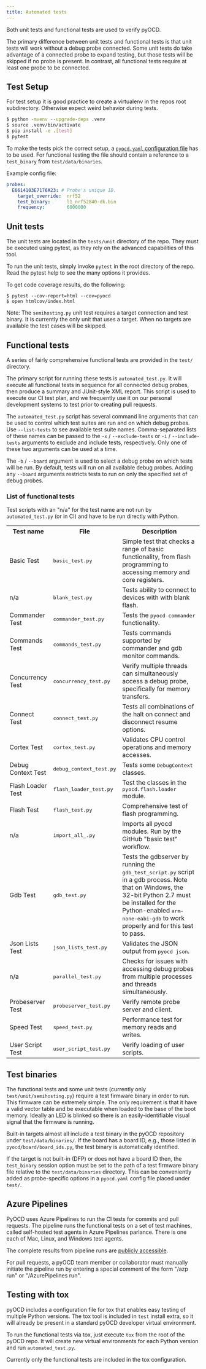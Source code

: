 ```yaml
---
title: Automated tests
---
```


Both unit tests and functional tests are used to verify pyOCD.

The primary difference between unit tests and functional tests is that unit tests will work without
a debug probe connected. Some unit tests do take advantage of a connected probe to expand testing,
but those tests will be skipped if no probe is present. In contrast, all functional tests require
at least one probe to be connected.


## Test Setup

For test setup it is good practice to create a virtualenv in the repos root subdirectory.  Otherwise expect weird
behavior during tests.

```bash
$ python -mvenv --upgrade-deps .venv
$ source .venv/bin/activate
$ pip install -e .[test]
$ pytest
```

To make the tests pick the correct setup, a [`pyocd.yaml` configuration file](configuration.md) has to be used.
For functional testing the file should contain a reference to a `test_binary` from `test/data/binaries`.

Example config file:

```yaml
probes:
  E6614103E7176A23: # Probe's unique ID.
    target_override:  nrf52
    test_binary:      l1_nrf52840-dk.bin
    frequency:        6000000
```


## Unit tests

The unit tests are located in the `tests/unit` directory of the repo. They must be executed using
pytest, as they rely on the advanced capabilities of this tool.

To run the unit tests, simply invoke `pytest` in the root directory of the repo. Read the pytest
help to see the many options it provides.

To get code coverage results, do the following:

```
$ pytest --cov-report=html --cov=pyocd
$ open htmlcov/index.html
```

Note: The `semihosting.py` unit test requires a target connection and test binary. It is currently the only unit that uses a target. When no targets are available the test cases will be skipped.


## Functional tests

A series of fairly comprehensive functional tests are provided in the `test/` directory.

The primary script for running these tests is `automated_test.py`. It will execute all functional tests in
sequence for all connected debug probes, then produce a summary and JUnit-style XML report. This
script is used to execute our CI test plan, and we frequently use it on our personal development
systems to test prior to creating pull requests.

The `automated_test.py` script has several command line arguments that can be used to control which test suites are run and on which debug probes. Use `--list-tests` to see available test suite names. Comma-separated lists of these names can be passed to the `-x` / `--exclude-tests` or `-i` / `--include-tests` arguments to exclude and include tests, respectively. Only one of these two arguments can be used at a time.

The `-b` / `--board` argument is used to select a debug probe on which tests will be run. By default, tests will run on all available debug probes. Adding any `--board` arguments restricts tests to run on only the specified set of debug probes.

### List of functional tests

Test scripts with an "n/a" for the test name are not run by `automated_test.py` (or in CI) and have to be run directly with Python.

<table>

<tr><th width="20%">Test name</th><th width="20%">File</th><th>Description</th></tr>

<tr><td>Basic Test</td><td><tt>basic_test.py</tt></td><td>
Simple test that checks a range of basic functionality, from flash programming to accessing memory and core registers.
</td></tr>

<tr><td>n/a</td><td><tt>blank_test.py</tt></td><td>
Tests ability to connect to devices with with blank flash.
</td></tr>

<tr><td>Commander Test</td><td><tt>commander_test.py</tt></td><td>
Tests the <tt>pyocd commander</tt> functionality.
</td></tr>

<tr><td>Commands Test</td><td><tt>commands_test.py</tt></td><td>
Tests commands supported by commander and gdb monitor commands.
</td></tr>

<tr><td>Concurrency Test</td><td><tt>concurrency_test.py</tt></td><td>
Verify multiple threads can simultaneously access a debug probe, specifically for memory transfers.
</td></tr>

<tr><td>Connect Test</td><td><tt>connect_test.py</tt></td><td>
Tests all combinations of the halt on connect and disconnect resume options.
</td></tr>

<tr><td>Cortex Test</td><td><tt>cortex_test.py</tt></td><td>
Validates CPU control operations and memory accesses.
</td></tr>

<tr><td>Debug Context Test</td><td><tt>debug_context_test.py</tt></td><td>
Tests some <tt>DebugContext</tt> classes.
</td></tr>

<tr><td>Flash Loader Test</td><td><tt>flash_loader_test.py</tt></td><td>
Test the classes in the <tt>pyocd.flash.loader</tt> module.
</td></tr>

<tr><td>Flash Test</td><td><tt>flash_test.py</tt></td><td>
Comprehensive test of flash programming.
</td></tr>

<tr><td>n/a</td><td><tt>import_all_.py</tt></td><td>
Imports all pyocd modules. Run by the GitHub "basic test" workflow.
</td></tr>

<tr><td>Gdb Test</td><td><tt>gdb_test.py</tt></td><td>
Tests the gdbserver by running the <tt>gdb_test_script.py</tt> script in a gdb process.
Note that on Windows, the 32-bit Python 2.7 must be installed for the Python-enabled <tt>arm-none-eabi-gdb</tt> to work properly and for this test to pass.
</td></tr>

<tr><td>Json Lists Test</td><td><tt>json_lists_test.py</tt></td><td>
Validates the JSON output from <tt>pyocd json</tt>.
</td></tr>

<tr><td>n/a</td><td><tt>parallel_test.py</tt></td><td>
Checks for issues with accessing debug probes from multiple processes and threads simultaneously.
</td></tr>

<tr><td>Probeserver Test</td><td><tt>probeserver_test.py</tt></td><td>
Verify remote probe server and client.
</td></tr>

<tr><td>Speed Test</td><td><tt>speed_test.py</tt></td><td>
Performance test for memory reads and writes.
</td></tr>

<tr><td>User Script Test</td><td><tt>user_script_test.py</tt></td><td>
Verify loading of user scripts.
</td></tr>

</table>


## Test binaries

The functional tests and some unit tests (currently only `test/unit/semihosting.py`) require a test firmware binary in order to run. This firmware can be extremely simple. The only requirement is that it have a valid vector table and be executable when loaded to the base of the boot memory. Ideally an LED is blinked so there is an easily-identifiable visual signal that the firmware is running.

Built-in targets almost all include a test binary in the pyOCD repository under `test/data/binaries/`. If the board has a board ID, e.g., those listed in `pyocd/board/board_ids.py`, the test binary is automatically identified.

If the target is not built-in (DFP) or does not have a board ID then, the `test_binary` session option must be set to the path of a test firmware binary file relative to the `test/data/binaries` directory. This can be conveniently added as probe-specific options in a `pyocd.yaml` config file placed under `test/`.


## Azure Pipelines

PyOCD uses Azure Pipelines to run the CI tests for commits and pull requests. The pipeline runs the functional tests on
a set of test machines, called self-hosted test agents in Azure Pipelines parlance. There is one each of Mac, Linux, and
Windows test agents.

The complete results from pipeline runs are [publicly
accessible](https://dev.azure.com/pyocd/pyocd/_build?definitionId=1&_a=summary).

For pull requests, a pyOCD team member or collaborator must manually initiate the pipeline run by entering a special
comment of the form "/azp run" or "/AzurePipelines run".


## Testing with tox

pyOCD includes a configuration file for tox that enables easy testing of multiple Python versions.
The tox tool is included in `test` install extra, so it will already be present in a standard
pyOCD developer virtual environment.

To run the functional tests via tox, just execute `tox` from the root of the pyOCD
repo. It will create new virtual environments for each Python version and run `automated_test.py`.

Currently only the functional tests are included in the tox configuration.
